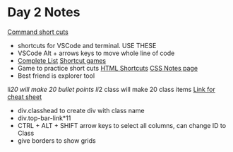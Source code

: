 # Day 2 Notes

[Command short cuts](https://github.com/alchemycodelab/september-2021-foundations-prep/blob/main/02-making-a-website-html-and-css/notes/keyboard.md)
* shortcuts for VSCode and terminal. USE THESE
* VSCode Alt + arrows keys to move whole line of code
* [Complete List](https://code.visualstudio.com/shortcuts/keyboard-shortcuts-windows.pdf)
[Shortcut games](https://www.shortcutfoo.com/app/dojos/vscode-win)
* Game to practice short cuts 
[HTML Shortcuts](https://github.com/alchemycodelab/september-2021-foundations-prep/blob/main/02-making-a-website-html-and-css/notes/html.md)
[CSS Notes page](https://github.com/alchemycodelab/september-2021-foundations-prep/blob/main/02-making-a-website-html-and-css/notes/css.md)
* Best friend is explorer tool

 li*20 will make 20 bullet points
 li*2 class will make 20 class items
 [Link for cheat sheet](https://docs.emmet.io/cheat-sheet/)
 *   div.classhead to create div with class name
 * div.top-bar-link*11
 * CTRL + ALT + SHIFT arrow keys to select all columns, can change ID to Class
 * give borders to show grids
